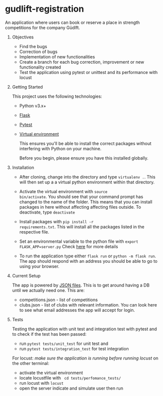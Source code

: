 
# gudlift-registration
An application where users can book or reserve a place in strength competitions for the company Güdlft.

1. Objectives
	- Find the bugs
	- Correction of bugs
	- Implementation of new functionalities
	- Create a branch for each bug correction, improvement or new functionality created
	- Test the application using pytest or unittest and its performance with locust


2. Getting Started

    This project uses the following technologies:

    * Python v3.x+
    * [Flask](https://flask.palletsprojects.com/en/1.1.x/)
    * [Pytest](https://pypi.org/project/pytest/)
    * [Virtual environment](https://virtualenv.pypa.io/en/stable/installation.html)

        This ensures you'll be able to install the correct packages without interfering with Python on your machine.

        Before you begin, please ensure you have this installed globally. 


3. Installation

    - After cloning, change into the directory and type <code>virtualenv .</code>. This will then set up a a virtual python environment within that directory.

    - Activate the virtual environment with <code>source bin/activate</code>. You should see that your command prompt has changed to the name of the folder. This means that you can install packages in here without affecting affecting files outside. To deactivate, type <code>deactivate</code>

    - Install packages with <code>pip install -r requirements.txt</code>. This will install all the packages listed in the respective file.

    - Set an environmental variable to the python file with `export FLASK_APP=server.py` Check [here](https://flask.palletsprojects.com/en/1.1.x/quickstart/#a-minimal-application) for more details

    - To run the application type either <code>flask run</code> or <code>python -m flask run</code>. The app should respond with an address you should be able to go to using your browser.

4. Current Setup

    The app is powered by [JSON files](https://www.tutorialspoint.com/json/json_quick_guide.htm). This is to get around having a DB until we actually need one. This are:
     
    * competitions.json - list of competitions
    * clubs.json - list of clubs with relevant information. You can look here to see what email addresses the app will accept for login.

5. Tests

    Testing the application with unit test and integration test with pytest and to check if the test has been passed:
    
    * run `pytest tests/unit_test` for unit test and
    * run `pytest tests/integration_test` for test integration
    
    For locust: *make sure the application is running before running locust*
    on the other terminal:
    * activate the virtual environment
    * locate locustfile with ` cd tests/perfomance_tests/`
    * run locust with `locust`
    * open the server indicate and simulate user then run
    
